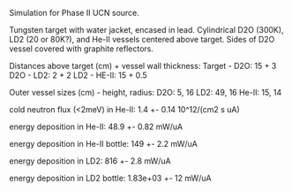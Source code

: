 Simulation for Phase II UCN source.

Tungsten target with water jacket, encased in lead.
Cylindrical D2O (300K), LD2 (20 or 80K?), and He-II vessels centered above target.
Sides of D2O vessel covered with graphite reflectors.

Distances above target (cm) + vessel wall thickness:
Target - D2O: 15 + 3
D2O - LD2: 2 + 2
LD2 - HE-II: 15 + 0.5

Outer vessel sizes (cm) - height, radius:
D2O: 5, 16
LD2: 49, 16
He-II: 15, 14

cold neutron flux (<2meV) in He-II:
1.4 +- 0.14 10^12/(cm2 s uA)

energy deposition in He-II:
48.9 +- 0.82 mW/uA

energy deposition in He-II bottle:
149 +- 2.2 mW/uA

energy deposition in LD2:
816 +- 2.8 mW/uA

energy deposition in LD2 bottle:
1.83e+03 +- 12 mW/uA

